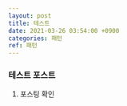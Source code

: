 ```yaml
---
layout: post
title: 테스트
date: 2021-03-26 03:54:00 +0900
categories: 패턴
ref: 패턴
---
```

### 테스트 포스트
1) 포스팅 확인